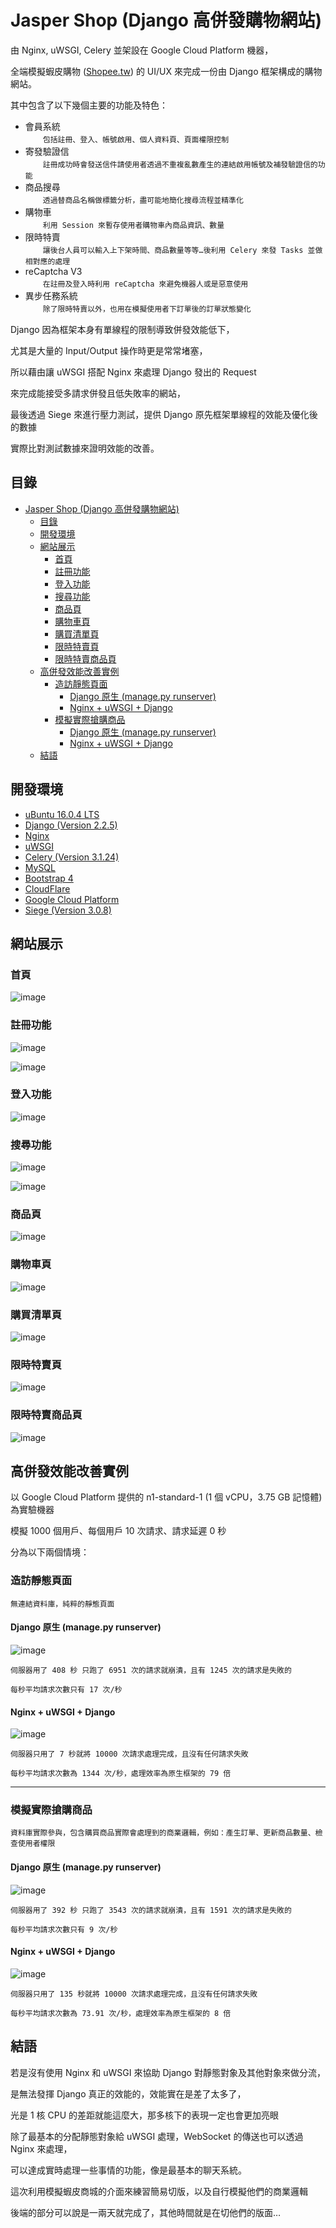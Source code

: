 # Jasper Shop (Django 高併發購物網站)

由 Nginx, uWSGI, Celery 並架設在 Google Cloud Platform 機器，

全端模擬蝦皮購物 ([Shopee.tw](https://shopee.tw/)) 的 UI/UX 來完成一份由 Django 框架構成的購物網站。



其中包含了以下幾個主要的功能及特色：

* 會員系統<br>
　　```包括註冊、登入、帳號啟用、個人資料頁、頁面權限控制```
* 寄發驗證信<br>
　　```註冊成功時會發送信件請使用者透過不重複亂數產生的連結啟用帳號及補發驗證信的功能```
* 商品搜尋<br>
　　```透過替商品名稱做標籤分析，盡可能地簡化搜尋流程並精準化```
* 購物車<br>
　　```利用 Session 來暫存使用者購物車內商品資訊、數量```
* 限時特賣<br>
　　```讓後台人員可以輸入上下架時間、商品數量等等…後利用 Celery 來發 Tasks 並做相對應的處理```
* reCaptcha V3<br>
　　```在註冊及登入時利用 reCaptcha 來避免機器人或是惡意使用```
* 異步任務系統<br>
　　```除了限時特賣以外，也用在模擬使用者下訂單後的訂單狀態變化```

Django 因為框架本身有單線程的限制導致併發效能低下，

尤其是大量的 Input/Output 操作時更是常常堵塞，

所以藉由讓 uWSGI 搭配 Nginx 來處理 Django 發出的 Request 

來完成能接受多請求併發且低失敗率的網站，

最後透過 Siege 來進行壓力測試，提供 Django 原先框架單線程的效能及優化後的數據

實際比對測試數據來證明效能的改善。

## 目錄

- [Jasper Shop (Django 高併發購物網站)](#Jasper-Shop-(Django-高併發購物網站))
  * [目錄](#目錄)
  * [開發環境](#開發環境)
  * [網站展示](#網站展示)
    + [首頁](#首頁)
    + [註冊功能](#註冊功能)
    + [登入功能](#登入功能)
    + [搜尋功能](#搜尋功能)
    + [商品頁](#商品頁)
    + [購物車頁](#購物車頁)
    + [購買清單頁](#購買清單頁)
    + [限時特賣頁](#限時特賣頁)
    + [限時特賣商品頁](#限時特賣商品頁)
  * [高併發效能改善實例](#高併發效能改善實例)
    + [造訪靜態頁面](#造訪靜態頁面)
      - [Django 原生 (manage.py runserver)](#Django-原生-(manage.py-runserver))
      - [Nginx + uWSGI + Django](#Nginx-+-uWSGI-+-Django)
    + [模擬實際搶購商品](#模擬實際搶購商品)
      - [Django 原生 (manage.py runserver)](#Django-原生-(manage.py-runserver)1)
      - [Nginx + uWSGI + Django](#Nginx-+-uWSGI-+-Django1)
  * [結語](#結語)
  
開發環境
---

* [uBuntu 16.0.4 LTS](https://ubuntu.com/) 
* [Django (Version 2.2.5)](https://www.djangoproject.com/)
* [Nginx](https://www.nginx.com/)
* [uWSGI](https://uwsgi-docs.readthedocs.io/en/latest/)
* [Celery (Version 3.1.24)](http://www.celeryproject.org/) 
* [MySQL](https://www.mysql.com/)
* [Bootstrap 4](https://getbootstrap.com/)
* [CloudFlare](https://www.cloudflare.com/zh-tw/)
* [Google Cloud Platform](https://cloud.google.com/)
* [Siege (Version 3.0.8)](https://github.com/JoeDog/siege)

網站展示
---
### 首頁

![image](https://github.com/JasperSui/Django-JasperShop/blob/master/DemoImage/Index1.jpg)

### 註冊功能

![image](https://github.com/JasperSui/Django-JasperShop/blob/master/DemoImage/register1.jpg)

![image](https://github.com/JasperSui/Django-JasperShop/blob/master/DemoImage/Register2.jpg)

### 登入功能

![image](https://github.com/JasperSui/Django-JasperShop/blob/master/DemoImage/Login1.jpg)

### 搜尋功能

![image](https://github.com/JasperSui/Django-JasperShop/blob/master/DemoImage/Search1.jpg)

![image](https://github.com/JasperSui/Django-JasperShop/blob/master/DemoImage/Search2.jpg)

### 商品頁

![image](https://github.com/JasperSui/Django-JasperShop/blob/master/DemoImage/Product1.jpg)

### 購物車頁

![image](https://github.com/JasperSui/Django-JasperShop/blob/master/DemoImage/Cart1.jpg)

### 購買清單頁

![image](https://github.com/JasperSui/Django-JasperShop/blob/master/DemoImage/Purchase1.jpg)

### 限時特賣頁

![image](https://github.com/JasperSui/Django-JasperShop/blob/master/DemoImage/SpecialSale1.jpg)

### 限時特賣商品頁

![image](https://github.com/JasperSui/Django-JasperShop/blob/master/DemoImage/SpecialProduct1.jpg)

高併發效能改善實例
---

以 Google Cloud Platform 提供的 n1-standard-1 (1 個 vCPU，3.75 GB 記憶體) 為實驗機器

模擬 1000 個用戶、每個用戶 10 次請求、請求延遲 0 秒

分為以下兩個情境：

### 造訪靜態頁面 


```
無連結資料庫，純粹的靜態頁面
```

#### Django 原生 (manage.py runserver)

![image](https://github.com/JasperSui/Django-JasperShop/blob/master/DemoImage/StaticPage1.jpg)

```
伺服器用了 408 秒 只跑了 6951 次的請求就崩潰，且有 1245 次的請求是失敗的

每秒平均請求次數只有 17 次/秒
```

#### Nginx + uWSGI + Django

![image](https://github.com/JasperSui/Django-JasperShop/blob/master/DemoImage/StaticPage2.jpg)

```
伺服器只用了 7 秒就將 10000 次請求處理完成，且沒有任何請求失敗

每秒平均請求次數為 1344 次/秒，處理效率為原生框架的 79 倍
```

---


### 模擬實際搶購商品

```
資料庫實際參與，包含購買商品實際會處理到的商業邏輯，例如：產生訂單、更新商品數量、檢查使用者權限
```

#### Django 原生 (manage.py runserver)

![image](https://github.com/JasperSui/Django-JasperShop/blob/master/DemoImage/BuyItem1.jpg)

```
伺服器用了 392 秒 只跑了 3543 次的請求就崩潰，且有 1591 次的請求是失敗的

每秒平均請求次數只有 9 次/秒
```

#### Nginx + uWSGI + Django

![image](https://github.com/JasperSui/Django-JasperShop/blob/master/DemoImage/BuyItem2.jpg)

```
伺服器只用了 135 秒就將 10000 次請求處理完成，且沒有任何請求失敗

每秒平均請求次數為 73.91 次/秒，處理效率為原生框架的 8 倍
```


## 結語

若是沒有使用 Nginx 和 uWSGI 來協助 Django 對靜態對象及其他對象來做分流，

是無法發揮 Django 真正的效能的，效能實在是差了太多了，

光是 1 核 CPU 的差距就能這麼大，那多核下的表現一定也會更加亮眼

除了最基本的分配靜態對象給 uWSGI 處理，WebSocket 的傳送也可以透過 Nginx 來處理，

可以達成實時處理一些事情的功能，像是最基本的聊天系統。

這次利用模擬蝦皮商城的介面來練習簡易切版，以及自行模擬他們的商業邏輯

後端的部分可以說是一兩天就完成了，其他時間就是在切他們的版面…


